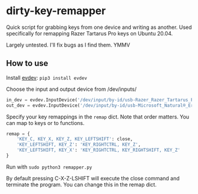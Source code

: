# dirty-key-remapper

Quick script for grabbing keys from one device and writing as another.
Used specifically for remapping Razer Tartarus Pro keys on Ubuntu 20.04.

Largely untested. I'll fix bugs as I find them. YMMV

## How to use

Install [evdev](https://python-evdev.readthedocs.io/en/latest/index.html): `pip3 install evdev`


Choose the input and output device from /dev/inputs/
```py
in_dev = evdev.InputDevice('/dev/input/by-id/usb-Razer_Razer_Tartarus_Pro-if01-event-kbd')
out_dev = evdev.InputDevice('/dev/input/by-id/usb-Microsoft_Natural®_Ergonomic_Keyboard_4000-if01-event-kbd')
```

Specify your key remappings in the `remap` dict. Note that order matters. You can map to keys or to functions. 
```py
remap = {
    'KEY_C, KEY_X, KEY_Z, KEY_LEFTSHIFT': close,
    'KEY_LEFTSHIFT, KEY_Z': 'KEY_RIGHTCTRL, KEY_Z',
    'KEY_LEFTSHIFT, KEY_X': 'KEY_RIGHTCTRL, KEY_RIGHTSHIFT, KEY_Z'
}
```

Run with `sudo python3 remapper.py`

By default pressing C-X-Z-LSHIFT will execute the close command and terminate the program. You can change this in the remap dict.
